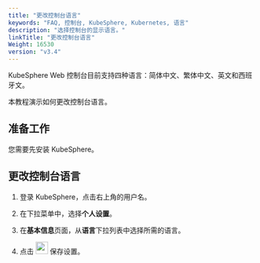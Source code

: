 ```yaml
---
title: "更改控制台语言"
keywords: "FAQ, 控制台, KubeSphere, Kubernetes, 语言"
description: "选择控制台的显示语言。"
linkTitle: "更改控制台语言"
Weight: 16530
version: "v3.4"
---
```


KubeSphere Web 控制台目前支持四种语言：简体中文、繁体中文、英文和西班牙文。

本教程演示如何更改控制台语言。

## 准备工作

您需要先安装 KubeSphere。

## 更改控制台语言

1. 登录 KubeSphere，点击右上角的用户名。

2. 在下拉菜单中，选择**个人设置**。

3. 在**基本信息**页面，从**语言**下拉列表中选择所需的语言。

4. 点击 <img src="/images/docs/v3.x/zh-cn/faq/kubesphere-web-console/change-console-language/check-mark.png" width='25' /> 保存设置。